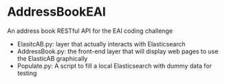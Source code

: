# AddressBookEAI
An address book RESTful API for the EAI coding challenge

* ElasitcAB.py: layer that actually interacts with Elasticsearch
* AddressBook.py: the front-end layer that will display web pages to use the ElasticAB graphically
* Populate.py: A script to fill a local Elasticsearch with dummy data for testing
